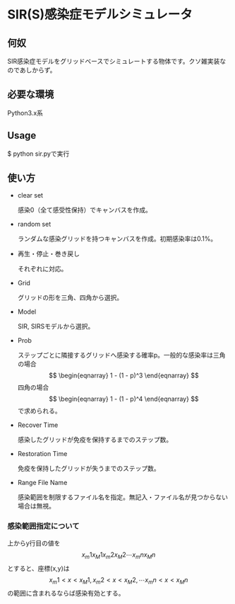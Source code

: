 # SIR(S)感染症モデルシミュレータ

## 何奴
SIR感染症モデルをグリッドベースでシミュレートする物体です。クソ雑実装なのであしからず。

## 必要な環境
Python3.x系

## Usage
$ python sir.pyで実行

## 使い方

* clear set

	感染0（全て感受性保持）でキャンバスを作成。

* random set

	ランダムな感染グリッドを持つキャンバスを作成。初期感染率は0.1%。

* 再生・停止・巻き戻し

	それぞれに対応。
	
* Grid

	グリッドの形を三角、四角から選択。
	
* Model

	SIR, SIRSモデルから選択。
	
* Prob

	ステップごとに隣接するグリッドへ感染する確率p。一般的な感染率は三角の場合
	$$
	\begin{eqnarray}
	1 - (1 - p)^3
	\end{eqnarray}
	$$
	四角の場合
	$$
	\begin{eqnarray}
	1 - (1 - p)^4
	\end{eqnarray}
	$$
	で求められる。
	
* Recover Time

	感染したグリッドが免疫を保持するまでのステップ数。
	
* Restoration Time

	免疫を保持したグリッドが失うまでのステップ数。
	
* Range File Name

	感染範囲を制限するファイル名を指定。無記入・ファイル名が見つからない場合は無視。

### 感染範囲指定について

上からy行目の値を$$x_m1 x_M1 x_m2 x_M2 \cdots x_mn x_Mn$$とすると、座標(x,y)は$$x_m1 < x < x_M1, x_m2 < x < x_M2, \cdots x_mn < x < x_Mn$$の範囲に含まれるならば感染有効とする。
